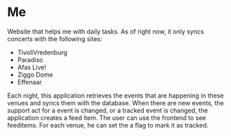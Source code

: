 # Me

Website that helps me with daily tasks. As of right now, it only syncs concerts with the following sites:

* TivoliVredenburg
* Paradiso
* Afas Live!
* Ziggo Dome
* Effenaar

Each night, this application retrieves the events that are happening in these venues and syncs them with the database. When there are new events, the support act for a event is changed, or a tracked event is changed, the application creates a feed item. The user can use the frontend to see feeditems. For each venue, he can set the a flag to mark it as tracked.